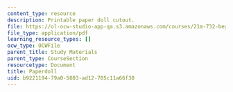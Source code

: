 ```yaml
---
content_type: resource
description: Printable paper doll cutout.
file: https://ol-ocw-studio-app-qa.s3.amazonaws.com/courses/21m-732-beginning-costume-design-and-construction-fall-2008/b922119479a05803ad12705c11a66f30_paperdoll.pdf
file_type: application/pdf
learning_resource_types: []
ocw_type: OCWFile
parent_title: Study Materials
parent_type: CourseSection
resourcetype: Document
title: Paperdoll
uid: b9221194-79a0-5803-ad12-705c11a66f30
---
```

